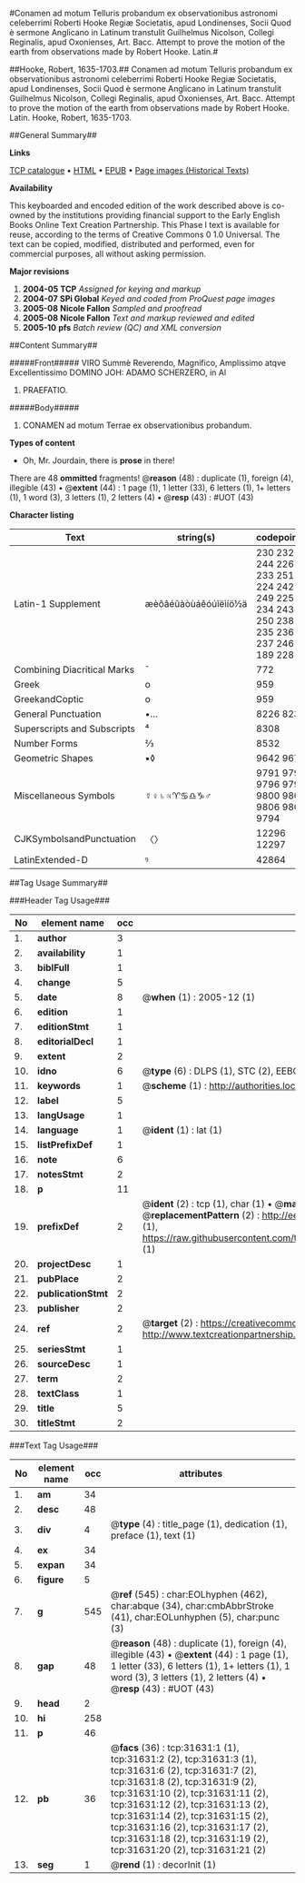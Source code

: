 #Conamen ad motum Telluris probandum ex observationibus astronomi celeberrimi Roberti Hooke Regiæ Societatis, apud Londinenses, Socii Quod è sermone Anglicano in Latinum transtulit Guilhelmus Nicolson, Collegi Reginalis, apud Oxonienses, Art. Bacc. Attempt to prove the motion of the earth from observations made by Robert Hooke. Latin.#

##Hooke, Robert, 1635-1703.##
Conamen ad motum Telluris probandum ex observationibus astronomi celeberrimi Roberti Hooke Regiæ Societatis, apud Londinenses, Socii Quod è sermone Anglicano in Latinum transtulit Guilhelmus Nicolson, Collegi Reginalis, apud Oxonienses, Art. Bacc.
Attempt to prove the motion of the earth from observations made by Robert Hooke. Latin.
Hooke, Robert, 1635-1703.

##General Summary##

**Links**

[TCP catalogue](http://www.ota.ox.ac.uk/tcp/)  • 
[HTML](http://tei.it.ox.ac.uk/tcp/Texts-HTML/free/A44/A44316.html)  • 
[EPUB](http://tei.it.ox.ac.uk/tcp/Texts-EPUB/free/A44/A44316.epub) • 
[Page images (Historical Texts)](https://data.historicaltexts.jisc.ac.uk/view?pubId=eebo-99827215e&pageId=eebo-99827215e-31631-1)

**Availability**

This keyboarded and encoded edition of the
	       work described above is co-owned by the institutions
	       providing financial support to the Early English Books
	       Online Text Creation Partnership. This Phase I text is
	       available for reuse, according to the terms of Creative
	       Commons 0 1.0 Universal. The text can be copied,
	       modified, distributed and performed, even for
	       commercial purposes, all without asking permission.

**Major revisions**

1. __2004-05__ __TCP__ *Assigned for keying and markup*
1. __2004-07__ __SPi Global__ *Keyed and coded from ProQuest page images*
1. __2005-08__ __Nicole Fallon__ *Sampled and proofread*
1. __2005-08__ __Nicole Fallon__ *Text and markup reviewed and edited*
1. __2005-10__ __pfs__ *Batch review (QC) and XML conversion*

##Content Summary##

#####Front#####
VIRO Summè Reverendo, Magnifico, Amplissimo atqve Excellentissimo DOMINO JOH: ADAMO SCHERZERO, in Al
1. PRAEFATIO.

#####Body#####

1. CONAMEN ad motum Terrae ex observationibus probandum.

**Types of content**

  * Oh, Mr. Jourdain, there is **prose** in there!

There are 48 **ommitted** fragments! 
 @__reason__ (48) : duplicate (1), foreign (4), illegible (43)  •  @__extent__ (44) : 1 page (1), 1 letter (33), 6 letters (1), 1+ letters (1), 1 word (3), 3 letters (1), 2 letters (4)  •  @__resp__ (43) : #UOT (43)

**Character listing**


|Text|string(s)|codepoint(s)|
|---|---|---|
|Latin-1 Supplement|æèôâéûàòùáêóúîëìíö½ä|230 232 244 226 233 251 224 242 249 225 234 243 250 238 235 236 237 246 189 228|
|Combining             Diacritical Marks|̄|772|
|Greek|ο|959|
|GreekandCoptic|ο|959|
|General Punctuation|•…|8226 8230|
|Superscripts             and Subscripts|⁴|8308|
|Number Forms|⅔|8532|
|Geometric Shapes|▪◊|9642 9674|
|Miscellaneous Symbols|☿♀♄♃♈♋♎♑♂|9791 9792 9796 9795 9800 9803 9806 9809 9794|
|CJKSymbolsandPunctuation|〈〉|12296 12297|
|LatinExtended-D|ꝰ|42864|

##Tag Usage Summary##

###Header Tag Usage###

|No|element name|occ|attributes|
|---|---|---|---|
|1.|__author__|3||
|2.|__availability__|1||
|3.|__biblFull__|1||
|4.|__change__|5||
|5.|__date__|8| @__when__ (1) : 2005-12 (1)|
|6.|__edition__|1||
|7.|__editionStmt__|1||
|8.|__editorialDecl__|1||
|9.|__extent__|2||
|10.|__idno__|6| @__type__ (6) : DLPS (1), STC (2), EEBO-CITATION (1), PROQUEST (1), VID (1)|
|11.|__keywords__|1| @__scheme__ (1) : http://authorities.loc.gov/ (1)|
|12.|__label__|5||
|13.|__langUsage__|1||
|14.|__language__|1| @__ident__ (1) : lat (1)|
|15.|__listPrefixDef__|1||
|16.|__note__|6||
|17.|__notesStmt__|2||
|18.|__p__|11||
|19.|__prefixDef__|2| @__ident__ (2) : tcp (1), char (1)  •  @__matchPattern__ (2) : ([0-9\-]+):([0-9IVX]+) (1), (.+) (1)  •  @__replacementPattern__ (2) : http://eebo.chadwyck.com/downloadtiff?vid=$1&page=$2 (1), https://raw.githubusercontent.com/textcreationpartnership/Texts/master/tcpchars.xml#$1 (1)|
|20.|__projectDesc__|1||
|21.|__pubPlace__|2||
|22.|__publicationStmt__|2||
|23.|__publisher__|2||
|24.|__ref__|2| @__target__ (2) : https://creativecommons.org/publicdomain/zero/1.0/ (1), http://www.textcreationpartnership.org/docs/. (1)|
|25.|__seriesStmt__|1||
|26.|__sourceDesc__|1||
|27.|__term__|2||
|28.|__textClass__|1||
|29.|__title__|5||
|30.|__titleStmt__|2||


###Text Tag Usage###

|No|element name|occ|attributes|
|---|---|---|---|
|1.|__am__|34||
|2.|__desc__|48||
|3.|__div__|4| @__type__ (4) : title_page (1), dedication (1), preface (1), text (1)|
|4.|__ex__|34||
|5.|__expan__|34||
|6.|__figure__|5||
|7.|__g__|545| @__ref__ (545) : char:EOLhyphen (462), char:abque (34), char:cmbAbbrStroke (41), char:EOLunhyphen (5), char:punc (3)|
|8.|__gap__|48| @__reason__ (48) : duplicate (1), foreign (4), illegible (43)  •  @__extent__ (44) : 1 page (1), 1 letter (33), 6 letters (1), 1+ letters (1), 1 word (3), 3 letters (1), 2 letters (4)  •  @__resp__ (43) : #UOT (43)|
|9.|__head__|2||
|10.|__hi__|258||
|11.|__p__|46||
|12.|__pb__|36| @__facs__ (36) : tcp:31631:1 (1), tcp:31631:2 (2), tcp:31631:3 (1), tcp:31631:6 (2), tcp:31631:7 (2), tcp:31631:8 (2), tcp:31631:9 (2), tcp:31631:10 (2), tcp:31631:11 (2), tcp:31631:12 (2), tcp:31631:13 (2), tcp:31631:14 (2), tcp:31631:15 (2), tcp:31631:16 (2), tcp:31631:17 (2), tcp:31631:18 (2), tcp:31631:19 (2), tcp:31631:20 (2), tcp:31631:21 (2)|
|13.|__seg__|1| @__rend__ (1) : decorInit (1)|
